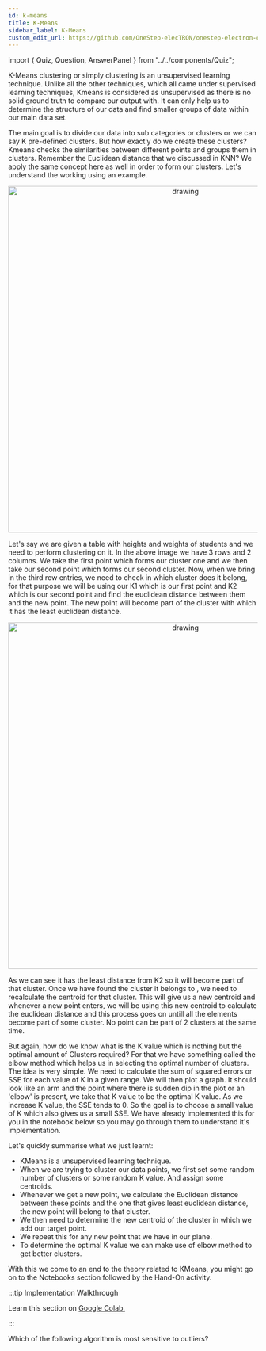 ```yaml
---
id: k-means
title: K-Means
sidebar_label: K-Means
custom_edit_url: https://github.com/OneStep-elecTRON/onestep-electron-content
---
```

import { Quiz, Question, AnswerPanel } from "../../components/Quiz";

K-Means clustering or simply clustering is an unsupervised learning technique. Unlike all the other techniques, which all came under supervised learning techniques, Kmeans is considered as unsupervised as there is no solid ground truth to compare our output with. It can only help us to determine the structure of our data and find smaller groups of data within our main data set. <br/>

The main goal is to divide our data into sub categories or clusters or we can say  K pre-defined clusters. But how exactly do we create these clusters? Kmeans checks the similarities between different points and groups them in clusters. Remember the Euclidean distance that we discussed in KNN? We apply the same concept here as well in order to form our clusters. Let's understand the working using an example.<br/>

<p align="center">
<img src="https://raw.githubusercontent.com/OneStep-elecTRON/ContentSection/main/Courses/easy_track/KMeans/KMeans-1.png" alt="drawing" width="700"/>
</p>

Let's say we are given a table with heights and weights of students and we need to perform clustering on it. In the above image we have 3 rows and 2 columns. We take the first point which forms our cluster one and we then take our second point which forms our second cluster. Now, when we bring in the third row entries, we need to check in which cluster does it belong, for that purpose we will be using our K1 which is our first point and K2 which is our second point and find the euclidean distance between them and the new point. The new point will become part of the cluster with which it has the least euclidean distance. <br/>

<p align="center">
<img src="https://raw.githubusercontent.com/OneStep-elecTRON/ContentSection/main/Courses/easy_track/KMeans/KMeans-2.png" alt="drawing" width="700"/>
</p>

As we can see it has the least distance from K2 so it will become part of that cluster. Once we have found the cluster it belongs to , we need to recalculate the centroid for that cluster. This will give us a new centroid and whenever a new point enters, we will be using this new centroid to calculate the euclidean distance and this process goes on untill all the elements become part of some cluster. No point can be part of 2 clusters at the same time.<br/>


But again, how do we know what is the K value which is nothing but the optimal amount of Clusters required? For that we have something called the elbow method which helps us in selecting the optimal number of clusters. The idea is very simple. We need to calculate the sum of squared errors or SSE for each value of K in a given range. We will then plot a graph. It should look like an arm and the point where there is sudden dip in the plot or an 'elbow' is present, we take that K value to be the optimal K value. As we increase K value, the SSE tends to 0. So the goal is to choose a small value of K which also gives us a small SSE. We have already implemented this for you in the notebook below so you may go through them to understand it's implementation.<br/>

Let's quickly summarise what we just learnt:
- KMeans is a unsupervised learning technique.
- When we are trying to cluster our data points, we first set some random number of clusters or some random K value. And assign some centroids.
- Whenever we get a new point, we calculate the Euclidean distance between these points and the one that gives least euclidean distance, the new point will belong to that cluster.
- We then need to determine the new centroid of the cluster in which we add our target point. 
- We repeat this for any new point that we have in our plane.
- To determine the optimal K value we can make use of elbow method to get better clusters.

With this we come to an end to the theory related to KMeans, you might go on to the Notebooks section followed by the Hand-On activity. <br/>

:::tip Implementation Walkthrough

Learn this section on <a href='https://colab.research.google.com/drive/1zFSwABPi-66YG-BUr7a98SrL2pQndtA_?usp=sharing'>Google Colab.</a>

:::

<Quiz>
  <Question>Which of the following algorithm is most sensitive to outliers?</Question>
  <AnswerPanel
    answers={["K-means clustering algorithm", "K-medians clustering algorithm", "K-modes clustering algorithm", "K-medoids clustering algorithm"]}
    correctIndex={0}
    track="basic"
  />
</Quiz>
